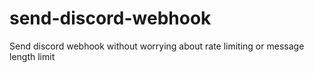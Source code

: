 # send-discord-webhook
Send discord webhook without worrying about rate limiting or message length limit
